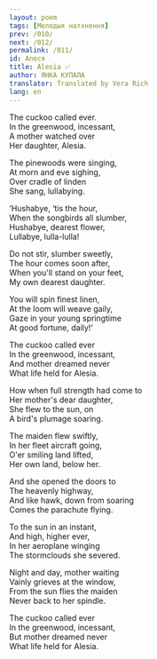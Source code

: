 ```yaml
---
layout: poem
tags: [Мелодыя натхнення]
prev: /010/
next: /012/
permalink: /011/
id: Алеся
title: Alesia ✅
author: ЯНКА КУПАЛА
translator: Translated by Vera Rich
lang: en
---
```


The cuckoo called ever.  
In the greenwood, incessant,  
A mother watched over  
Her daughter, Alesia.

The pinewoods were singing,  
At morn and eve sighing,  
Over cradle of linden  
She sang, lullabying.

‘Hushabye, ‘tis the hour,  
When the songbirds all slumber,  
Hushabye, dearest flower,  
Lullabye, lulla-lulla!

Do not stir, slumber sweetly,  
The hour comes soon after,  
When you'll stand on your feet,  
My own dearest daughter.

You will spin finest linen,  
At the loom will weave gaily,  
Gaze in your young springtime  
At good fortune, daily!‘

The cuckoo called ever  
In the greenwood, incessant,  
And mother dreamed never  
What life held for Alesia.

How when full strength had come to  
Her mother's dear daughter,  
She flew to the sun, on  
A bird's plumage soaring.

The maiden flew swiftly,  
In her fleet aircraft going,  
O'er smiling land lifted,  
Her own land, below her.

And she opened the doors to  
The heavenly highway,  
And like hawk, down from soaring  
Comes the parachute flying.

To the sun in an instant,  
And high, higher ever,  
In her aeroplane winging  
The stormclouds she severed.

Night and day, mother waiting  
Vainly grieves at the window,  
From the sun flies the maiden  
Never back to her spindle.

The cuckoo called ever  
In the greenwood, incessant,  
But mother dreamed never  
What life held for Alesia.